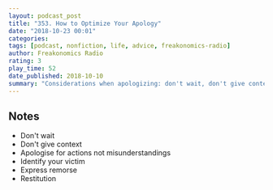 ```yaml
---
layout: podcast_post
title: "353. How to Optimize Your Apology"
date: "2018-10-23 00:01"
categories:
tags: [podcast, nonfiction, life, advice, freakonomics-radio]
author: Freakonomics Radio
rating: 3
play_time: 52
date_published: 2018-10-10
summary: "Considerations when apologizing: don't wait, don't give context, apologize for actions not misunderstandings, identify your victim, express remorse, provide restitution."
---
```


## Notes

* Don't wait
* Don't give context
* Apologise for actions not misunderstandings
* Identify your victim
* Express remorse
* Restitution
